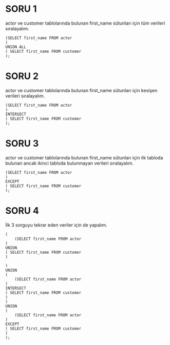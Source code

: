 # SORU 1
actor ve customer tablolarında bulunan first_name sütunları için tüm verileri sıralayalım.
```
(SELECT first_name FROM actor
)
UNION ALL
( SELECT first_name FROM customer
);
```

# SORU 2
actor ve customer tablolarında bulunan first_name sütunları için kesişen verileri sıralayalım.
```
(SELECT first_name FROM actor
)
INTERSECT
( SELECT first_name FROM customer
);
```

# SORU 3
actor ve customer tablolarında bulunan first_name sütunları için ilk tabloda bulunan ancak ikinci tabloda bulunmayan verileri sıralayalım.
```
(SELECT first_name FROM actor
)
EXCEPT
( SELECT first_name FROM customer
);
```

# SORU 4
İlk 3 sorguyu tekrar eden veriler için de yapalım.
```
(
	(SELECT first_name FROM actor
)
UNION
( SELECT first_name FROM customer
)
	
)
UNION
(
	(SELECT first_name FROM actor
)
INTERSECT
( SELECT first_name FROM customer
)
)
UNION
(
	(SELECT first_name FROM actor
)
EXCEPT
( SELECT first_name FROM customer
)
);
```